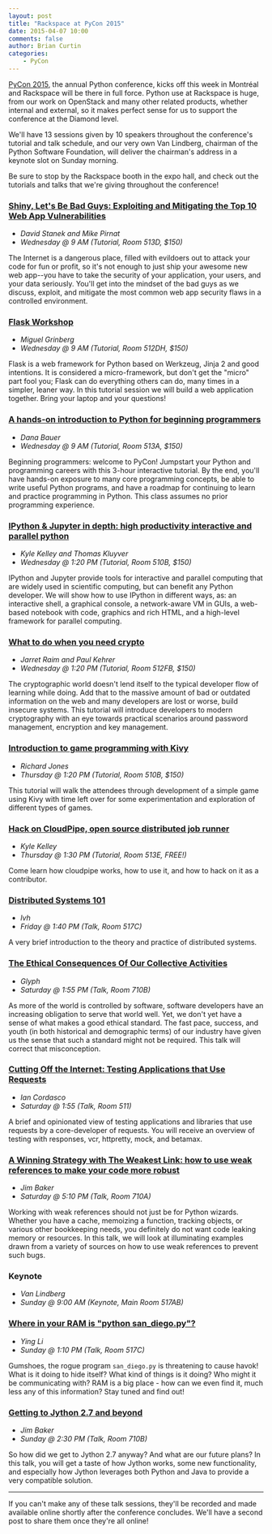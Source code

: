 ```yaml
---
layout: post
title: "Rackspace at PyCon 2015"
date: 2015-04-07 10:00
comments: false
author: Brian Curtin
categories:
    - PyCon
---
```


[PyCon 2015](https://us.pycon.org/2015/), the annual Python conference,
kicks off this week in Montréal and Rackspace will be there in full force.
Python use at Rackspace is huge, from our work on OpenStack and many other
related products, whether internal and external, so it makes perfect sense
for us to support the conference at the Diamond level.

We'll have 13 sessions given by 10 speakers throughout the conference's tutorial and talk schedule,
and our very own Van Lindberg, chairman of the Python Software Foundation,
will deliver the chairman's address in a keynote slot on Sunday morning.

Be sure to stop by the Rackspace booth in the expo hall, and check out
the tutorials and talks that we're giving throughout the conference!

<!-- more -->

### [Shiny, Let's Be Bad Guys: Exploiting and Mitigating the Top 10 Web App Vulnerabilities](https://us.pycon.org/2015/schedule/presentation/304/)

* *David Stanek and Mike Pirnat*
* *Wednesday @ 9 AM (Tutorial, Room 513D, $150)*

The Internet is a dangerous place, filled with evildoers out to attack your
code for fun or profit, so it's not enough to just ship your awesome new web
app--you have to take the security of your application, your users,
and your data seriously. You'll get into the mindset of the bad guys as we
discuss, exploit, and mitigate the most common web app security flaws in a
controlled environment.

### [Flask Workshop](https://us.pycon.org/2015/schedule/presentation/308/)

* *Miguel Grinberg*
* *Wednesday @ 9 AM (Tutorial, Room 512DH, $150)*

Flask is a web framework for Python based on Werkzeug, Jinja 2 and good
intentions. It is considered a micro-framework, but don't get the "micro"
part fool you; Flask can do everything others can do, many times in
a simpler, leaner way. In this tutorial session we will build a web
application together. Bring your laptop and your questions!

### [A hands-on introduction to Python for beginning programmers](https://us.pycon.org/2015/schedule/presentation/296/)

* *Dana Bauer*
* *Wednesday @ 9 AM (Tutorial, Room 513A, $150)*

Beginning programmers: welcome to PyCon! Jumpstart your Python and
programming careers with this 3-hour interactive tutorial. By the end,
you'll have hands-on exposure to many core programming concepts, be able
to write useful Python programs, and have a roadmap for continuing to
learn and practice programming in Python. This class assumes no prior
programming experience.

### [IPython & Jupyter in depth: high productivity interactive and parallel python](https://us.pycon.org/2015/schedule/presentation/316/)

* *Kyle Kelley and Thomas Kluyver*
* *Wednesday @ 1:20 PM (Tutorial, Room 510B, $150)*

IPython and Jupyter provide tools for interactive and parallel computing
that are widely used in scientific computing, but can benefit any Python
developer. We will show how to use IPython in different ways, as:
an interactive shell, a graphical console, a network-aware VM in GUIs,
a web-based notebook with code, graphics and rich HTML, and a high-level
framework for parallel computing.

### [What to do when you need crypto](https://us.pycon.org/2015/schedule/presentation/305/)

* *Jarret Raim and Paul Kehrer*
* *Wednesday @ 1:20 PM (Tutorial, Room 512FB, $150)*

The cryptographic world doesn't lend itself to the typical developer flow
of learning while doing. Add that to the massive amount of bad or outdated
information on the web and many developers are lost or worse, build
insecure systems. This tutorial will introduce developers to modern
cryptography with an eye towards practical scenarios around password
management, encryption and key management.

### [Introduction to game programming with Kivy](https://us.pycon.org/2015/schedule/presentation/314/)

* *Richard Jones*
* *Thursday @ 1:20 PM (Tutorial, Room 510B, $150)*

This tutorial will walk the attendees through development of a simple game
using Kivy with time left over for some experimentation and exploration
of different types of games.

### [Hack on CloudPipe, open source distributed job runner](https://us.pycon.org/2015/schedule/presentation/472/)

* *Kyle Kelley*
* *Thursday @ 1:30 PM (Tutorial, Room 513E, FREE!)*

Come learn how cloudpipe works, how to use it, and how to hack on it as
a contributor.

### [Distributed Systems 101](https://us.pycon.org/2015/schedule/presentation/386/)

* *lvh*
* *Friday @ 1:40 PM (Talk, Room 517C)*

A very brief introduction to the theory and practice of distributed systems.

### [The Ethical Consequences Of Our Collective Activities](https://us.pycon.org/2015/schedule/presentation/370/)

* *Glyph*
* *Saturday @ 1:55 PM (Talk, Room 710B)*

As more of the world is controlled by software, software developers have
an increasing obligation to serve that world well. Yet, we don't yet have
a sense of what makes a good ethical standard. The fast pace, success,
and youth (in both historical and demographic terms) of our industry have
given us the sense that such a standard might not be required. This talk
will correct that misconception.

### [Cutting Off the Internet: Testing Applications that Use Requests](https://us.pycon.org/2015/schedule/presentation/344/)

* *Ian Cordasco*
* *Saturday @ 1:55 (Talk, Room 511)*

A brief and opinionated view of testing applications and libraries that use
requests by a core-developer of requests. You will receive an overview of
testing with responses, vcr, httpretty, mock, and betamax.

### [A Winning Strategy with The Weakest Link: how to use weak references to make your code more robust](https://us.pycon.org/2015/schedule/presentation/468/)

* *Jim Baker*
* *Saturday @ 5:10 PM (Talk, Room 710A)*

Working with weak references should not just be for Python wizards. Whether
you have a cache, memoizing a function, tracking objects, or various other
bookkeeping needs, you definitely do not want code leaking memory or
resources. In this talk, we will look at illuminating examples drawn from
a variety of sources on how to use weak references to prevent such bugs.

### Keynote

* *Van Lindberg*
* *Sunday @ 9:00 AM (Keynote, Main Room 517AB)*

### [Where in your RAM is "python san_diego.py"?](https://us.pycon.org/2015/schedule/presentation/415/)

* *Ying Li*
* *Sunday @ 1:10 PM (Talk, Room 517C)*

Gumshoes, the rogue program `san_diego.py` is threatening to cause havok!
What is it doing to hide itself? What kind of things is it doing? Who might
it be communicating with? RAM is a big place - how can we even find it,
much less any of this information? Stay tuned and find out!

### [Getting to Jython 2.7 and beyond](https://us.pycon.org/2015/schedule/presentation/351/)

* *Jim Baker*
* *Sunday @ 2:30 PM (Talk, Room 710B)*

So how did we get to Jython 2.7 anyway? And what are our future plans?
In this talk, you will get a taste of how Jython works, some new
functionality, and especially how Jython leverages both Python and Java
to provide a very compatible solution.

---

If you can't make any of these talk sessions, they'll be recorded and made available online shortly after the conference concludes. We'll have a second post to share them once they're all online!
